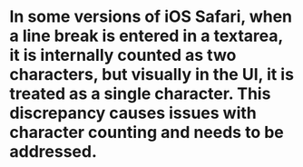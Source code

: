 # In some versions of iOS Safari, when a line break is entered in a textarea, it is internally counted as two characters, but visually in the UI, it is treated as a single character. This discrepancy causes issues with character counting and needs to be addressed.


